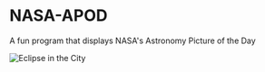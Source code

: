 # NASA-APOD
A fun program that displays NASA's Astronomy Picture of the Day

![Eclipse in the City](https://apod.nasa.gov/apod/image/2211/StanHondaTLE-ISS1108.jpg)